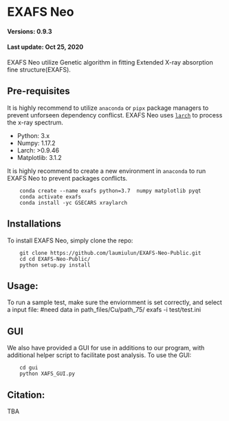 # EXAFS Neo
#### Versions: 0.9.3
#### Last update: Oct 25, 2020

EXAFS Neo utilize Genetic algorithm in fitting Extended X-ray absorption fine structure(EXAFS).

## Pre-requisites
It is highly recommend to utilize `anaconda` or `pipx` package managers to prevent unforseen dependency conflicst. EXAFS Neo uses [`larch`](https://xraypy.github.io/xraylarch/) to process the x-ray spectrum.

  - Python: 3.x
  - Numpy: 1.17.2
  - Larch: >0.9.46
  - Matplotlib: 3.1.2

It is highly recommend to create a new environment in `anaconda` to run EXAFS Neo to prevent packages conflicts.

        conda create --name exafs python=3.7  numpy matplotlib pyqt
        conda activate exafs
        conda install -yc GSECARS xraylarch

## Installations
To install EXAFS Neo, simply clone the repo:

        git clone https://github.com/laumiulun/EXAFS-Neo-Public.git
        cd cd EXAFS-Neo-Public/
        python setup.py install

## Usage:
To run a sample test, make sure the enviornment is set correctly, and select a input file:
        #need data in path_files/Cu/path_75/
        exafs -i test/test.ini

## GUI
We also have provided a GUI for use in additions to our program, with additional helper script to facilitate post
analysis. To use the GUI:

        cd gui
        python XAFS_GUI.py
## Citation:

TBA
